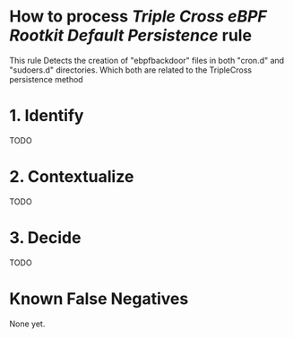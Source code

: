 # How to process *Triple Cross eBPF Rootkit Default Persistence* rule
This rule Detects the creation of "ebpfbackdoor" files in both "cron.d" and "sudoers.d" directories. Which both are related to the TripleCross persistence method

# 1. Identify
TODO

# 2. Contextualize
TODO

# 3. Decide
TODO

# Known False Negatives
None yet.
